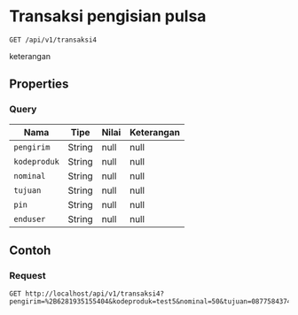# Transaksi pengisian pulsa
```http
GET /api/v1/transaksi4
```
keterangan
## Properties
### Query
Nama | Tipe | Nilai | Keterangan
--- | --- | --- | ---
<code>pengirim</code> | String | null | null
<code>kodeproduk</code> | String | null | null
<code>nominal</code> | String | null | null
<code>tujuan</code> | String | null | null
<code>pin</code> | String | null | null
<code>enduser</code> | String | null | null
## Contoh
### Request
```http
GET http://localhost/api/v1/transaksi4?pengirim=%2B6281935155404&kodeproduk=test5&nominal=50&tujuan=087758437457&pin=1234&enduser=087758437457


```

